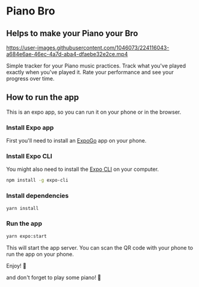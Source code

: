 # Piano Bro
## Helps to make your Piano your Bro





https://user-images.githubusercontent.com/1046073/224116043-a684e6ae-46ec-4a7d-aba4-dfaebe32e2ce.mp4




Simple tracker for your Piano music practices. Track what you've played exactly when you've played it.
Rate your performance and see your progress over time.

## How to run the app

This is an expo app, so you can run it on your phone or in the browser.

### Install Expo app

First you'll need to install an [ExpoGo](https://expo.dev/client) app on your phone.

### Install Expo CLI

You might also need to install the [Expo CLI](https://docs.expo.dev/workflow/expo-cli/) on your computer.

```bash
npm install -g expo-cli
```

### Install dependencies

```bash
yarn install
```

### Run the app

```bash
yarn expo:start
```

This will start the app server. You can scan the QR code with your phone to run the app on your phone.

Enjoy! 🥳

and don't forget to play some piano! 🎹
